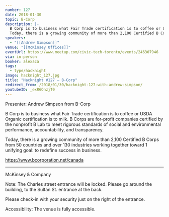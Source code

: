 ```yaml
---
number: 127
date: 2018-01-30
topic: B-Corp
description: |-
  B Corp is to business what Fair Trade certification is to coffee or USDA Organic certification is to milk. B Corps are for-profit companies certified by the nonprofit B Lab to meet rigorous standards of social and environmental performance, accountability, and transparency.
  Today, there is a growing community of more than 2,100 Certified B Corps from 50 countries and over 130 industries working together toward 1 unifying goal: to redefine success in business. https://www.bcorporation.net/canada
speakers:
  - "[[Andrew Simpson]]"
venue: "[[McKinsey Offices]]"
eventUrl: https://www.meetup.com/civic-tech-toronto/events/246307946
via: in-person
booker: alexaca
tags:
  - type/hacknight
image: hacknight_127.jpg
title: "Hacknight #127 – B-Corp"
redirect_from: /2018/01/30/hacknight-127-with-andrew-simpson/
youtubeID: _exR6OnzjT0
---
```


Presenter: Andrew Simpson from B-Corp

B Corp is to business what Fair Trade certification is to coffee or USDA Organic certification is to milk. B Corps are for-profit companies certified by the nonprofit B Lab to meet rigorous standards of social and environmental performance, accountability, and transparency.

Today, there is a growing community of more than 2,100 Certified B Corps from 50 countries and over 130 industries working together toward 1 unifying goal: to redefine success in business.

https://www.bcorporation.net/canada

***

McKinsey & Company

Note: The Charles street entrance will be locked. Please go around the building, to the Sultan St. entrance at the back.

Please check-in with your security just on the right of the entrance.

Accessibility: The venue is fully accessible.
